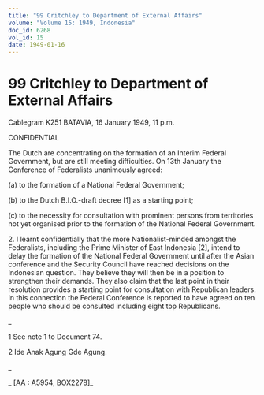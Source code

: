 ```yaml
---
title: "99 Critchley to Department of External Affairs"
volume: "Volume 15: 1949, Indonesia"
doc_id: 6268
vol_id: 15
date: 1949-01-16
---
```


# 99 Critchley to Department of External Affairs

Cablegram K251 BATAVIA, 16 January 1949, 11 p.m.

CONFIDENTIAL

The Dutch are concentrating on the formation of an Interim Federal Government, but are still meeting difficulties. On 13th January the Conference of Federalists unanimously agreed:

(a) to the formation of a National Federal Government;

(b) to the Dutch B.I.O.-draft decree [1] as a starting point;

(c) to the necessity for consultation with prominent persons from territories not yet organised prior to the formation of the National Federal Government.

2\. I learnt confidentially that the more Nationalist-minded amongst the Federalists, including the Prime Minister of East Indonesia [2], intend to delay the formation of the National Federal Government until after the Asian conference and the Security Council have reached decisions on the Indonesian question. They believe they will then be in a position to strengthen their demands. They also claim that the last point in their resolution provides a starting point for consultation with Republican leaders. In this connection the Federal Conference is reported to have agreed on ten people who should be consulted including eight top Republicans.

_

1 See note 1 to Document 74.

2 Ide Anak Agung Gde Agung.

_

_ [AA : A5954, BOX2278]_
